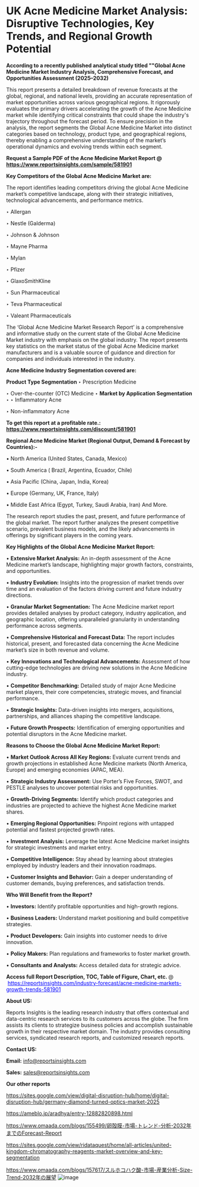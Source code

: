 # UK Acne Medicine Market Analysis: Disruptive Technologies, Key Trends, and Regional Growth Potential

<strong>According to a recently published analytical study titled ""Global Acne Medicine Market Industry Analysis, Comprehensive Forecast, and Opportunities Assessment (2025–2032)</strong>

This report presents a detailed breakdown of revenue forecasts at the global, regional, and national levels, providing an accurate representation of market opportunities across various geographical regions. It rigorously evaluates the primary drivers accelerating the growth of the Acne Medicine market while identifying critical constraints that could shape the industry's trajectory throughout the forecast period. To ensure precision in the analysis, the report segments the Global Acne Medicine Market into distinct categories based on technology, product type, and geographical regions, thereby enabling a comprehensive understanding of the market’s operational dynamics and evolving trends within each segment.

<strong>Request a Sample PDF of the Acne Medicine Market Report </strong><strong>@<a href=https://www.reportsinsights.com/sample/581901 style=color:#0000ff;> https://www.reportsinsights.com/sample/581901</a></strong></font>

<strong>Key Competitors of the Global Acne Medicine Market are:</strong>

The report identifies leading competitors driving the global Acne Medicine market’s competitive landscape, along with their strategic initiatives, technological advancements, and performance metrics.

‣ Allergan

‣ Nestle (Galderma)

‣ Johnson & Johnson

‣ Mayne Pharma

‣ Mylan

‣ Pfizer

‣ GlaxoSmithKline

‣ Sun Pharmaceutical

‣ Teva Pharmaceutical

‣ Valeant Pharmaceuticals

The ‘Global Acne Medicine Market Research Report’ is a comprehensive and informative study on the current state of the Global Acne Medicine Market industry with emphasis on the global industry. The report presents key statistics on the market status of the global Acne Medicine market manufacturers and is a valuable source of guidance and direction for companies and individuals interested in the industry.

<strong>Acne Medicine Industry Segmentation covered are:</strong>

<strong>Product Type Segmentation</strong>
‣
Prescription Medicine

‣ Over-the-counter (OTC) Medicine
‣ 
<strong>Market by Application Segmentation</strong>
‣
‣  Inflammatory Acne

‣ Non-inflammatory Acne

<strong>To get this report at a profitable rate.: <a href=https://www.reportsinsights.com/discount/581901 style=color:#0000ff;>https://www.reportsinsights.com/discount/581901</a></strong></font>

<strong>Regional Acne Medicine Market (Regional Output, Demand &amp; Forecast by Countries):-</strong>

• North America (United States, Canada, Mexico)

• South America ( Brazil, Argentina, Ecuador, Chile)

• Asia Pacific (China, Japan, India, Korea)

• Europe (Germany, UK, France, Italy)

• Middle East Africa (Egypt, Turkey, Saudi Arabia, Iran) And More.

The research report studies the past, present, and future performance of the global market. The report further analyzes the present competitive scenario, prevalent business models, and the likely advancements in offerings by significant players in the coming years.

<strong>Key Highlights of the Global Acne Medicine Market Report:</strong>

• <strong>Extensive Market Analysis:</strong> An in-depth assessment of the Acne Medicine market’s landscape, highlighting major growth factors, constraints, and opportunities.

• <strong>Industry Evolution:</strong> Insights into the progression of market trends over time and an evaluation of the factors driving current and future industry directions.

• <strong>Granular Market Segmentation:</strong> The Acne Medicine market report provides detailed analyses by product category, industry application, and geographic location, offering unparalleled granularity in understanding performance across segments.

• <strong>Comprehensive Historical and Forecast Data:</strong> The report includes historical, present, and forecasted data concerning the Acne Medicine market’s size in both revenue and volume.

• <strong>Key Innovations and Technological Advancements:</strong> Assessment of how cutting-edge technologies are driving new solutions in the Acne Medicine industry.

• <strong>Competitor Benchmarking:</strong> Detailed study of major Acne Medicine market players, their core competencies, strategic moves, and financial performance.

• <strong>Strategic Insights:</strong> Data-driven insights into mergers, acquisitions, partnerships, and alliances shaping the competitive landscape.

• <strong>Future Growth Prospects:</strong> Identification of emerging opportunities and potential disruptors in the Acne Medicine market.

<strong>Reasons to Choose the Global Acne Medicine Market Report:</strong>

• <strong>Market Outlook Across All Key Regions:</strong> Evaluate current trends and growth projections in established Acne Medicine markets (North America, Europe) and emerging economies (APAC, MEA).

• <strong>Strategic Industry Assessment:</strong> Use Porter’s Five Forces, SWOT, and PESTLE analyses to uncover potential risks and opportunities.

• <strong>Growth-Driving Segments:</strong> Identify which product categories and industries are projected to achieve the highest Acne Medicine market shares.

• <strong>Emerging Regional Opportunities:</strong> Pinpoint regions with untapped potential and fastest projected growth rates.

• <strong>Investment Analysis:</strong> Leverage the latest Acne Medicine market insights for strategic investments and market entry.

• <strong>Competitive Intelligence:</strong> Stay ahead by learning about strategies employed by industry leaders and their innovation roadmaps.

• <strong>Customer Insights and Behavior:</strong> Gain a deeper understanding of customer demands, buying preferences, and satisfaction trends.

<strong>Who Will Benefit from the Report?</strong>

• <strong>Investors:</strong> Identify profitable opportunities and high-growth regions.

• <strong>Business Leaders:</strong> Understand market positioning and build competitive strategies.

• <strong>Product Developers:</strong> Gain insights into customer needs to drive innovation.

• <strong>Policy Makers:</strong> Plan regulations and frameworks to foster market growth.

• <strong>Consultants and Analysts:</strong> Access detailed data for strategic advice.
</ul>
<strong>Access full Report Description, TOC, Table of Figure, Chart, etc. </strong>@  <a href=https://reportsinsights.com/industry-forecast/acne-medicine-markets-growth-trends-581901 style=color:#0000ff;>https://reportsinsights.com/industry-forecast/acne-medicine-markets-growth-trends-581901</a></font>

<strong><strong>About US</strong>:</strong>

Reports Insights is the leading research industry that offers contextual and data-centric research services to its customers across the globe. The firm assists its clients to strategize business policies and accomplish sustainable growth in their respective market domain. The industry provides consulting services, syndicated research reports, and customized research reports.

<strong>Contact US:</strong>

<p class=""""><b>Email:</b> <a href=mailto:info@reportsinsights.com>info@reportsinsights.com</a></p>
<p class=""""><b>Sales:</b> <a href=mailto:sales@reportsinsights.com>sales@reportsinsights.com</a></p>

<strong>Our other reports</strong>

<a href=https://sites.google.com/view/digital-disruption-hub/home/digital-disruption-hub/germany-diamond-turned-optics-market-2025>https://sites.google.com/view/digital-disruption-hub/home/digital-disruption-hub/germany-diamond-turned-optics-market-2025</a>

<a href=https://ameblo.jp/aradhya/entry-12882820898.html>https://ameblo.jp/aradhya/entry-12882820898.html</a>

<a href=https://www.omaada.com/blogs/155499/卵殻膜-市場-トレンド-分析-2032年までのForecast-Report>https://www.omaada.com/blogs/155499/卵殻膜-市場-トレンド-分析-2032年までのForecast-Report</a>

<a href=https://sites.google.com/view/ridataquest/home/all-articles/united-kingdom-chromatography-reagents-market-overview-and-key-segmentation>https://sites.google.com/view/ridataquest/home/all-articles/united-kingdom-chromatography-reagents-market-overview-and-key-segmentation</a>

<a href=https://www.omaada.com/blogs/157617/スルホコハク酸-市場-産業分析-Size-Trend-2032年の展望>https://www.omaada.com/blogs/157617/スルホコハク酸-市場-産業分析-Size-Trend-2032年の展望</a>
![image](https://github.com/user-attachments/assets/5217dc86-1089-4797-9492-a7b8f778d444)
